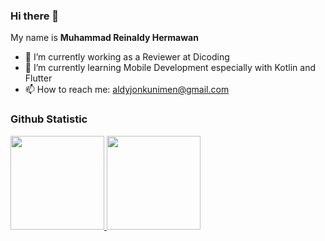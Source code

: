 ### Hi there 👋

My name is **Muhammad Reinaldy Hermawan**

- 🔭 I’m currently working as a Reviewer at Dicoding
- 🌱 I’m currently learning Mobile Development especially with Kotlin and Flutter
- 📫 How to reach me: aldyjonkunimen@gmail.com

### Github Statistic
<p align="left">
<a href="https://github.com/aldyhermawan1">
  <img height="150em" src="https://github-readme-stats-eight-theta.vercel.app/api?username=aldyhermawan1&count_private=true&show_icons=true&theme=dracula&include_all_commits=true&count_private=true"/>
  <img height="150em" src="https://github-readme-stats-eight-theta.vercel.app/api/top-langs/?username=aldyhermawan1&count_private=true&layout=compact&langs_count=8&theme=dracula"/>
</a>
</p>

<!--
**aldyhermawan1/aldyhermawan1** is a ✨ _special_ ✨ repository because its `README.md` (this file) appears on your GitHub profile.

Here are some ideas to get you started:

- 🔭 I’m currently working on ...
- 🌱 I’m currently learning ...
- 👯 I’m looking to collaborate on ...
- 🤔 I’m looking for help with ...
- 💬 Ask me about ...
- 📫 How to reach me: ...
- 😄 Pronouns: ...
- ⚡ Fun fact: ...
-->
